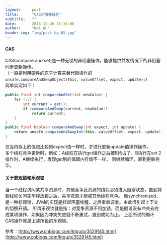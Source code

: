 ```yaml
---
layout:     post
title:      "CAS非阻塞操作"
subtitle:   ""
date:       2015-12-26 15:38:00
author:     "Kei Wu"
header-img: "img/post-bg-05.jpg"
---
```


#### CAS
CAS(compare and set)是一种无锁的非阻塞操作，能够提供并发情况下的非阻塞同步更新操作。  
（一般是利用硬件的原子计算来替代锁操作的``unsafe.compareAndSwapObject(this, valueOffset, expect, update);``）  
简单实现如下：
````Java
public final int compareAndSet(int newValue) {
	for (;;) {
		int current = get();
		if (compareAndSwap(current, newValue))
			return current;
	}
}
public final boolean compareAndSwap(int expect, int update) {
	return unsafe.compareAndSwapInt(this, valueOffset, expect, update);
}
````
仅当内存上的值跟比较的expect值一样时，才进行更新update值操作操作。  
多个线程竞争更新时，例如：A线程在执行get操作之后被B抢占了，B执行完set 2操作时，A继续执行，发现get到的值跟内存值不一样，
则继续循环，直到更新完毕。  
  
#### 关于悲观锁和乐观锁  
当一个线程访问某共享资源时，其他竞争此资源的线程必须进入阻塞状态，直到持锁线程访问完毕释放锁之后，共享资源才能被其他线程竞争。
像synchronized，是一种悲观锁，JVM的实现是挂起阻塞线程，之后重新调度。由此很引起上下文的切换开销。
所谓乐观锁就是指：对竞争资源不用加锁，而是假设没有冲突去完成某项操作，如果因为冲突失败就不断重试，直到成功为止。
上面所说的循环CAS操作就是上述所说的乐观锁。  
  
  
参考：[http://www.cnblogs.com/ktgu/p/3529145.html](http://www.cnblogs.com/ktgu/p/3529145.html)
